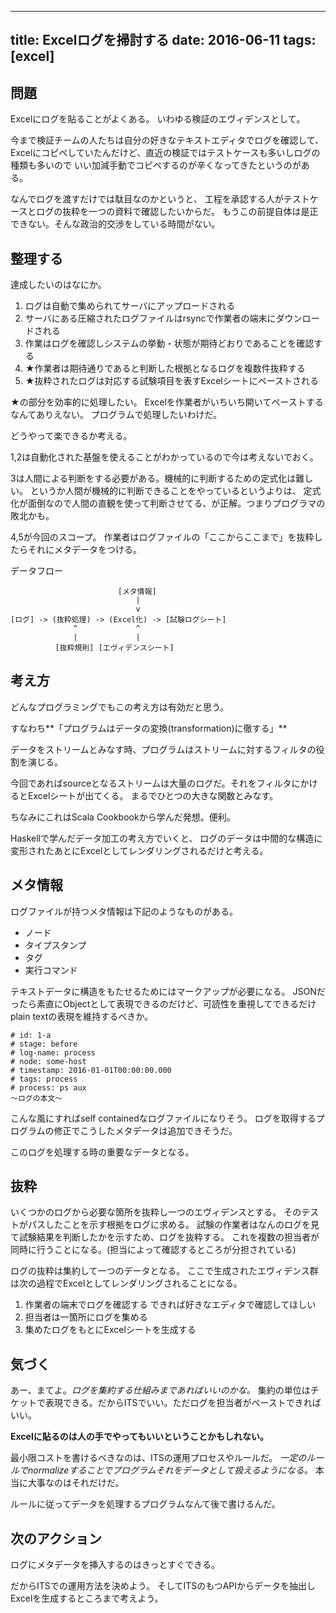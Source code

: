 ------------------
title: Excelログを掃討する
date: 2016-06-11
tags: [excel]
------------------

問題
----------------------

Excelにログを貼ることがよくある。
いわゆる検証のエヴィデンスとして。

今まで検証チームの人たちは自分の好きなテキストエディタでログを確認して、
Excelにコピペしていたんだけど、直近の検証ではテストケースも多いしログの種類も多いので
いい加減手動でコピペするのが辛くなってきたというのがある。

なんでログを渡すだけでは駄目なのかというと、
工程を承認する人がテストケースとログの抜粋を一つの資料で確認したいからだ。
もうこの前提自体は是正できない。そんな政治的交渉をしている時間がない。

整理する
------------

達成したいのはなにか。

1. ログは自動で集められてサーバにアップロードされる
2. サーバにある圧縮されたログファイルはrsyncで作業者の端末にダウンロードされる
3. 作業はログを確認しシステムの挙動・状態が期待どおりであることを確認する
4. ★作業者は期待通りであると判断した根拠となるログを複数件抜粋する
5. ★抜粋されたログは対応する試験項目を表すExcelシートにペーストされる

★の部分を効率的に処理したい。
Excelを作業者がいちいち開いてペーストするなんてありえない。
プログラムで処理したいわけだ。

どうやって楽できるか考える。

1,2は自動化された基盤を使えることがわかっているので今は考えないでおく。

3は人間による判断をする必要がある。機械的に判断するための定式化は難しい。
というか人間が機械的に判断できることをやっているというよりは、
定式化が面倒なので人間の直観を使って判断させてる、が正解。つまりプログラマの敗北かも。

4,5が今回のスコープ。
作業者はログファイルの「ここからここまで」を抜粋したらそれにメタデータをつける。

データフロー

```
                        [メタ情報]
                            |
                            v
[ログ] -> (抜粋処理) -> (Excel化) -> [試験ログシート]
              ^             ^
              |             |
          [抜粋規則] [エヴィデンスシート]
```

考え方
-------------

どんなプログラミングでもこの考え方は有効だと思う。

すなわち**「プログラムはデータの変換(transformation)に徹する」**

データをストリームとみなす時、プログラムはストリームに対するフィルタの役割を演じる。

今回であればsourceとなるストリームは大量のログだ。それをフィルタにかけるとExcelシートが出てくる。
まるでひとつの大きな関数とみなす。

ちなみにこれはScala Cookbookから学んだ発想。便利。

Haskellで学んだデータ加工の考え方でいくと、
ログのデータは中間的な構造に変形されたあとにExcelとしてレンダリングされるだけと考える。

メタ情報
---------

ログファイルが持つメタ情報は下記のようなものがある。

- ノード
- タイプスタンプ
- タグ
- 実行コマンド

テキストデータに構造をもたせるためにはマークアップが必要になる。
JSONだったら素直にObjectとして表現できるのだけど、可読性を重視してできるだけplain textの表現を維持するべきか。

```
# id: 1-a
# stage: before
# log-name: process
# node: some-host
# timestamp: 2016-01-01T00:00:00.000
# tags: process
# process: ps aux
〜ログの本文〜
```

こんな風にすればself containedなログファイルになりそう。
ログを取得するプログラムの修正でこうしたメタデータは追加できそうだ。

このログを処理する時の重要なデータとなる。

抜粋
----------

いくつかのログから必要な箇所を抜粋し一つのエヴィデンスとする。
そのテストがパスしたことを示す根拠をログに求める。
試験の作業者はなんのログを見て試験結果を判断したかを示すため、ログを抜粋する。
これを複数の担当者が同時に行うことになる。(担当によって確認するところが分担されている)

ログの抜粋は集約して一つのデータとなる。
ここで生成されたエヴィデンス群は次の過程でExcelとしてレンダリングされることになる。

1. 作業者の端末でログを確認する できれば好きなエディタで確認してほしい
2. 担当者は一箇所にログを集める
2. 集めたログをもとにExcelシートを生成する

気づく
------------

あー、まてよ。*ログを集約する仕組みまであればいいのかな。*
集約の単位はチケットで表現できる。だからITSでいい。ただログを担当者がペーストできればいい。

**Excelに貼るのは人の手でやってもいいということかもしれない。**

最小限コストを書けるべきなのは、ITSの運用プロセスやルールだ。
*一定のルールでnormalizeすることでプログラムそれをデータとして扱えるようになる。*
本当に大事なのはそれだけだ。

ルールに従ってデータを処理するプログラムなんて後で書けるんだ。

次のアクション
---------------

ログにメタデータを挿入するのはきっとすぐできる。

だからITSでの運用方法を決めよう。
そしてITSのもつAPIからデータを抽出しExcelを生成するところまで考えよう。
